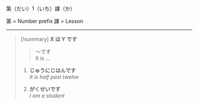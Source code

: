第（だい）1（いち）課（か） 

第 = Number prefix
課 = Lesson

---
>[!summary] **X は Y です**
> 
> > ～です\
> > It is ...
> 
> 1. **じゅうにじはんです** \
> _It is half past twelve_
> 
> 2. **がくせいです** \
> _I am a student_

